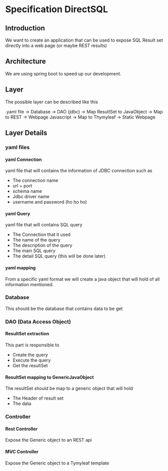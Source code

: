 # Specification DirectSQL

## Introduction

We want to create an application that can be used to expose SQL Result set 
directly into a web page (or maybe REST results)

## Architecture

We are using spring boot to speed up our development. 
 
## Layer

The possible layer can be described like this

.yaml file ->  Database -> DAO (jdbc) -> Map ResultSet to JavaObject -> Map to REST -> Webpage Javascript
                                                                    -> Map to Thymyleaf -> Static Webpage
                                                       
## Layer Details
                                                       
### yaml files

#### yaml Connection

yaml file that will contains the information of JDBC connection such as
* The connection name 
* url + port
* schema name
* Jdbc driver name
* username and password (ho ho ho)

#### yaml Query 

yaml file that will contains SQL query 
* The Connection that it used
* The name of the query
* The description of the query
* The main SQL query
* The detail SQL query (this will be done later) 

#### yaml mapping
 
From a specific yaml format we will create a java object that will hold
of all information mentioned.

### Database

This should be the database that contains data to be get

### DAO (Data Access Object)

#### ResultSet extraction 

This part is responsible to 
* Create the query
* Execute the query
* Get the resultSet

#### ResultSet mapping to GenericJavaObject

The resultSet should be map to a generic object that will hold
* The Header of result set
* The data

### Controller

#### Rest Controller

Expose the Generic object to an REST api

#### MVC Controller

Expose the Generic object to a Tymyleaf template



